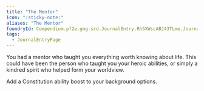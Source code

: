 ```yaml
---
title: "The Mentor"
icon: ":sticky-note:"
aliases: "The Mentor"
foundryId: Compendium.pf2e.gmg-srd.JournalEntry.Rh5XWscABJ43TLme.JournalEntryPage.rcYD5BSAw6gQIX6s
tags:
  - JournalEntryPage
---
```

You had a mentor who taught you everything worth knowing about life. This could have been the person who taught you your heroic abilities, or simply a kindred spirit who helped form your worldview.

Add a Constitution ability boost to your background options.